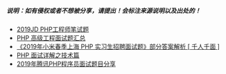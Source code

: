 ##### 说明：如有侵权或者不想被分享，请提出！会标注来源说明以及出处的！

- [2019JD PHP工程师笔试题](https://mp.weixin.qq.com/s/QhSO27CRdIGHPp0Fvs5NPA)
- [PHP 高级工程面试题汇总](https://mp.weixin.qq.com/s/sLiUPnbWRFYpYsqm5V-wtQ)
- [《2019年小米春季上海 PHP 实习生招聘面试题》部分答案解析 [ 千人千面 ]](https://mp.weixin.qq.com/s/TR7C-ZzYVuEj9l1I-GFbaw)
- [PHP 面试详解之技术篇](https://mp.weixin.qq.com/s/UChs6_AONioAG2Ae_kPa_w)
- [2019年腾讯PHP程序员面试题目分享](https://zhuanlan.zhihu.com/p/97162825)